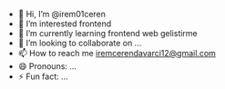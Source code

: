- 👋 Hi, I’m @irem01ceren
- 👀 I’m interested frontend
- 🌱 I’m currently learning frontend web gelistirme
- 💞️ I’m looking to collaborate on ...
- 📫 How to reach me iremcerendavarci12@gmail.com
- 😄 Pronouns: ...
- ⚡ Fun fact: ...

<!---
irem01ceren/irem01ceren is a ✨ special ✨ repository because its `README.md` (this file) appears on your GitHub profile.
You can click the Preview link to take a look at your changes.
--->
             
